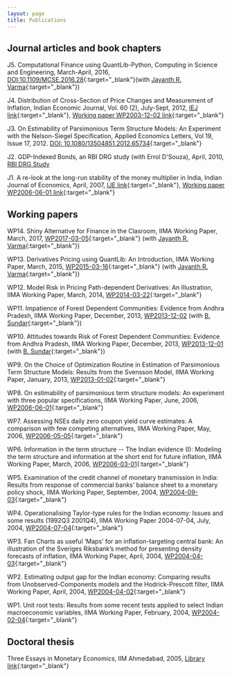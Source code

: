 ```yaml
---
layout: page
title: Publications
---
```


## Journal articles and book chapters

J5. Computational Finance using QuantLib-Python, Computing in Science and
Engineering, March-April, 2016,
[DOI:10.1109/MCSE.2016.28](http://dx.doi.org/10.1109/MCSE.2016.28){:target="_blank"}(with
[Jayanth R. Varma](https://www.jrvarma.in/){:target="_blank"})
   
J4. Distribution of Cross-Section of Price Changes and Measurement of Inflation,
Indian Economic Journal, Vol. 60 (2), July-Sept, 2012, [IEJ
link](http://www.iima.ac.in/assets/snippets/workingpaperpdf/2003-12-02vineet.pdf){:target="_blank"},
[Working paper WP2003-12-02
link](http://www.iima.ac.in/assets/snippets/workingpaperpdf/2003-12-02vineet.pdf){:target="_blank"}

J3. On Estimability of Parsimonious Term Structure Models: An Experiment with
the Nelson-Siegel Specification, Applied Economics Letters, Vol 19, Issue
17, 2012. [DOI:
10.1080/13504851.2012.65734](http://www.tandfonline.com/doi/abs/10.1080/13504851.2012.657343){:target="_blank"}

J2. GDP-Indexed Bonds, an RBI DRG study (with Errol D'Souza), April, 2010, [RBI
DRG Study](http://rbidocs.rbi.org.in/rdocs/Publications/PDFs/DSRS210410.pdf)
   
J1. A re-look at the long-run stability of the money multiplier in India, Indian
Journal of Economics, April, 2007, [IJE
link](http://www.indianjournalofeconomics.com/april2007.htm#4){:target="_blank"},
[Working paper WP2006-06-01
link](http://www.iima.ac.in/assets/snippets/workingpaperpdf/2004-09-02vineet.pdf){:target="_blank"}

## Working papers

WP14. Shiny Alternative for Finance in the Clasroom, IIMA Working Paper, March,
2017,
[WP2017-03-05](https://web.iima.ac.in/assets/snippets/workingpaperpdf/2582881092017-03-05.pdf){:target="_blank"}
(with [Jayanth R. Varma](https://www.jrvarma.in/){:target="_blank"})

WP13. Derivatives Pricing using QuantLib: An Introduction, IIMA Working Paper,
March, 2015,
[WP2015-03-16](http://icmrindia.vikalpa.com/assets/snippets/workingpaperpdf/10947720332015-03-16.pdf){:target="_blank"}
(with [Jayanth R. Varma](https://www.jrvarma.in/){:target="_blank"})

WP12. Model Risk in Pricing Path-dependent Derivatives: An Illustration, IIMA
Working Paper, March, 2014,
[WP2014-03-22](http://www.iima.ac.in/assets/snippets/workingpaperpdf/16203593332014-03-22.pdf){:target="_blank"}

WP11. Impatience of Forest Dependent Communities: Evidence from Andhra Pradesh,
IIMA Working Paper, December, 2013,
[WP2013-12-02](http://www.iima.ac.in/assets/snippets/workingpaperpdf/17809571402013-12-02.pdf)
(with
[B. Sundar](http://www.iima.ac.in/fpm/index.php?fpmid=sundarb){:target="_blank"})

WP10. Attitudes towards Risk of Forest Dependent Communities: Evidence from
Andhra Pradesh, IIMA Working Paper, December, 2013,
[WP2013-12-01](http://www.iima.ac.in/assets/snippets/workingpaperpdf/14846613122013-12-01.pdf)
(with
[B. Sundar](http://www.iima.ac.in/fpm/index.php?fpmid=sundarb){:target="_blank"})

WP9. On the Choice of Optimization Routine in Estimation of Parsimonious Term
Structure Models: Results from the Svensson Model, IIMA Working Paper, January,
2013,
[WP2013-01-02](http://www.iima.ac.in/assets/snippets/workingpaperpdf/15603166612013-01-02.pdf){:target="_blank"}

WP8. On estimability of parsimonious term structure models: An experiment with
three popular specifications, IIMA Working Paper, June, 2006,
[WP2006-06-01](http://www.iima.ac.in/assets/snippets/workingpaperpdf/2006-06-01vvirmani.pdf){:target="_blank"}
   
WP7. Assessing NSEs daily zero coupon yield curve estimates: A comparison with
few competing alternatives, IIMA Working Paper, May, 2006,
[WP2006-05-05](http://www.iima.ac.in/assets/snippets/workingpaperpdf/2006-05-05vvirmani.pdf){:target="_blank"}

WP6. Information in the term structure -- The Indian evidence (I): Modeling the
term structure and information at the short end for future inflation, IIMA
Working Paper, March, 2006,
[WP2006-03-01](http://www.iima.ac.in/assets/snippets/workingpaperpdf/2006-03-01vineet.pdf){:target="_blank"}

WP5. Examination of the credit channel of monetary transmission in India:
Results from response of commercial banks’ balance sheet to a monetary policy
shock, IIMA Working Paper, September, 2004,
[WP2004-09-03](http://www.iima.ac.in/assets/snippets/workingpaperpdf/2004-09-03vineet.pdf){:target="_blank"}

WP4. Operationalising Taylor-type rules for the Indian economy: Issues and some
results (1992Q3 2001Q4), IIMA Working Paper 2004-07-04, July, 2004,
[WP2004-07-04](http://www.iima.ac.in/assets/snippets/workingpaperpdf/2004-07-04vineet.pdf){:target="_blank"}

WP3. Fan Charts as useful ‘Maps’ for an inflation-targeting central bank: An
illustration of the Sveriges Riksbank’s method for presenting density forecasts
of inflation, IIMA Working Paper, April, 2004,
[WP2004-04-03](http://www.iima.ac.in/assets/snippets/workingpaperpdf/2004-04-03vineet.pdf){:target="_blank"}

WP2. Estimating output gap for the Indian economy: Comparing results from
Unobserved-Components models and the Hodrick-Prescott filter, IIMA Working
Paper, April, 2004,
[WP2004-04-02](http://www.iima.ac.in/assets/snippets/workingpaperpdf/2004-04-02vineet.pdf){:target="_blank"}

WP1. Unit root tests: Results from some recent tests applied to select Indian
macroeconomic variables, IIMA Working Paper, February, 2004,
[WP2004-02-04](http://www.iima.ac.in/assets/snippets/workingpaperpdf/2004-02-04vineet.pdf){:target="_blank"}

## Doctoral thesis

Three Essays in Monetary Economics, IIM Ahmedabad, 2005, [Library
link](http://vslopac.iima.ac.in/cgi-bin/koha/opac-detail.pl?biblionumber=130076&shelfbrowse_itemnumber=217267){:target="_blank"}

